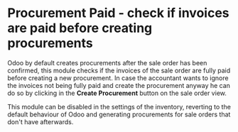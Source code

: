 Procurement Paid - check if invoices are paid before creating procurements
========================================

Odoo by default creates procurements after the sale order has been confirmed, this module checks if the invoices of the sale order are fully paid before creating a new procurement.
In case the accountant wants to ignore the invoices not being fully paid and create the procurement anyway he can do so by clicking in the __Create Procurement__ button on the sale order view.

This module can be disabled in the settings of the inventory, reverting to the default behaviour of Odoo and generating procurements for sale orders that don't have afterwards.
